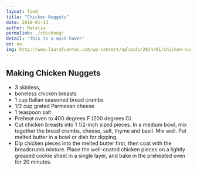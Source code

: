 ```yaml
---
layout: food
title: "Chicken Nuggets"
date: 2018-01-13
author: Natalia
permalink: ./chicknug/
detail: "This is a must have!"
en: en
img: http://www.laurafuentes.com/wp-content/uploads/2014/01/chicken-nuggets-horizontal-2.jpg
---
```




Making Chicken Nuggets
--------------------
* 3 skinless, 
* boneless chicken breasts
* 1 cup Italian seasoned bread crumbs
* 1/2 cup grated Parmesan cheese 
* 1 teaspoon salt
* Preheat oven to 400 degrees F (200 degrees C).
* Cut chicken breasts into 1 1/2-inch sized pieces. In a medium bowl, mix together the bread crumbs, cheese, salt, thyme and basil. Mix well. Put melted butter in a bowl or dish for dipping.
* Dip chicken pieces into the melted butter first, then coat with the breadcrumb mixture. Place the well-coated chicken pieces on a lightly greased cookie sheet in a single layer, and bake in the preheated oven for 20 minutes.
